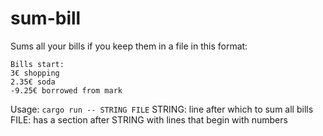 # sum-bill

Sums all your bills if you keep them in a file in this format:

```
Bills start:
3€ shopping
2.35€ soda
-9.25€ borrowed from mark
```

Usage:
`cargo run -- STRING FILE`
STRING: line after which to sum all bills
FILE: has a section after STRING with lines that begin with numbers
